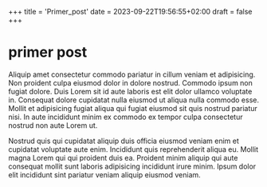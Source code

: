 +++
title = 'Primer_post'
date = 2023-09-22T19:56:55+02:00
draft = false
+++


# primer post

Aliquip amet consectetur commodo pariatur in cillum veniam et adipisicing. Non proident culpa eiusmod dolor in dolore nostrud. Commodo ipsum non fugiat dolore. Duis Lorem sit id aute laboris est elit dolor ullamco voluptate in. Consequat dolore cupidatat nulla eiusmod ut aliqua nulla commodo esse. Mollit et adipisicing fugiat aliqua qui fugiat eiusmod sit quis nostrud pariatur nisi. In aute incididunt minim ex commodo ex tempor culpa consectetur nostrud non aute Lorem ut.

Nostrud quis qui cupidatat aliquip duis officia eiusmod veniam enim et cupidatat voluptate aute enim. Incididunt quis reprehenderit aliqua eu. Mollit magna Lorem qui qui proident duis ea. Proident minim aliquip qui aute consequat mollit sunt laboris adipisicing incididunt irure minim. Ipsum dolor elit incididunt sint pariatur veniam aliquip eiusmod veniam.